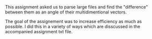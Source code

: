This assignment asked us to parse large files and find the "difference" between them as an angle of their multidimentional vectors.

The goal of the assignement was to increase efficiency as much as possible. I did this in a variety of ways which are disscussed in the accompanied assignment txt file.
